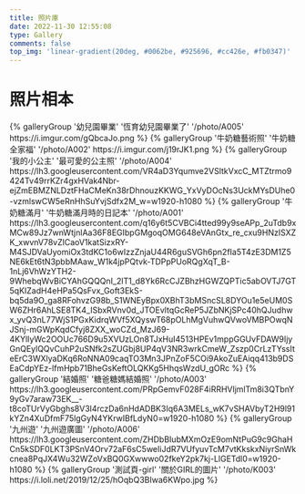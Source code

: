 ```yaml
---
title: 照片庫
date: 2022-11-30 12:55:08 
type: Gallery
comments: false
top_img: 'linear-gradient(20deg, #0062be, #925696, #cc426e, #fb0347)'
---
```


# 照片相本

<div class="gallery-group-main">
{% galleryGroup '幼兒園畢業' '恆育幼兒園畢業了' '/photo/A005' https://i.imgur.com/gQbcaJo.png %}
{% galleryGroup '牛奶糖藝術照' '牛奶糖全家福' '/photo/A002' https://i.imgur.com/j19rJK1.png %}
{% galleryGroup '我的小公主' '最可愛的公主照' '/photo/A004' https://lh3.googleusercontent.com/VR4aD3Yqumve2VSltkVxcC_MTZtrmo9424Tv49rrKZr4gxHVak4Nbr-ejZmEBMZNLDztFHaCMeKn38rDhnouzKKWG_YxVyDOcNs3UckMYsDUhe0-vzmlswCW5eRnHhSuYvjSdfx2M_w=w1920-h1080 %}
{% galleryGroup '牛奶糖滿月' '牛奶糖滿月時的日記本' '/photo/A001' https://lh3.googleusercontent.com/q16y6t5CVBCi4tted99y9seAPp_2uTdb9xMCw89Jz7wnWtjnlAa36F8EGIbpGMgoqOMG648eVAnGtx_re_cxu9HNzISXZK_xwvnV78vZlCaoV1katSizxRY-M4SJDVaUyomiOx3tdKC1o6wIzzZnjaU44R6guSVGh6pn2fIa5T4zE3DM1Z5NE6kEt6tN3pbbMAaw_W1k4jpPQtvk-TDPpPUoRQgXqT_B-1nLj6VhWzYTH2-9WhebqWvBiCYAhGQQQnI_2lT1_d8Yk6RcCJZBhzHGWZQPTic5abOVTJ7GT5qKIZadH4eHPa5QsFvx_Goft3EkS-bq5da9O_ga8RFohvzG98b_S1WNEyBpx0XBhT3bMSncSL8DYOu1e5eUM0SW6ZHr6AhLSE8TK4_ISbxRVnv0d_JTOEvltqGcReP5JZbNKjSPc40hQJudhwx_yvQ3nL77WjS1PGxKidrqWVf5XQyswT68pOLhMgVuhwQVwoVMBPOwqNJSnj-mGWpKqdCfyj8ZXX_woCZd_MzJ69-4KYlIyWc2OOUc766D9u5XVUzLOn8TJxHuI4513HPEv1mppGGUvFDAW9IjyGnQEylQQvCuhP2uSNfk2sZUGbj8UP4qV3NR3wrkCmeW_Zszp0CrLzTYssIteErC3WXlyaDKq6RoNNA09caqTO3Mn3JPnZoF5COi9AkoZuEAiqq413b9DSEaCdpYEz-lfmHpb71BheGsKeftOLQKKg5HhqsWzdU_gORc %}
{% galleryGroup '結婚照' '糖爸糖媽結婚照' '/photo/A003' https://lh3.googleusercontent.com/PRpGemvF028F4iRRHVljmlTm8i3QTbnY9yGv7araw73EK__-t8coTUrVyGbghs8V3l4rczDa6nHdADBK3Iq6A3MELs_wK7vSHAVbyT2H9l91kYZn4XuDfmF75lgGyN4YKrwIBfLdyN0=w1920-h1080 %}
{% galleryGroup '九州遊' '九州遊廣圖' '/photo/A006' https://lh3.googleusercontent.com/ZHDbBIubMXmOzE9omNtPuG9c9GhaHCn5kSDF0LKT3PSnV4Orv72aF6sC5weIiJdR7VUfyuvTcM7vtKkskxNiyrSnWkcnea8PqJX4Wu32WZoVxBQ0GXwwwo02fkeY2pk7kj-LlGETdl0=w1920-h1080 %}
{% galleryGroup '測試頁-girl' '關於GIRL的圖片' '/photo/K003' https://i.loli.net/2019/12/25/hOqbQ3BIwa6KWpo.jpg %}
